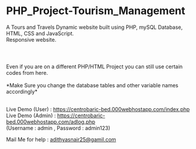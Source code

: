 # PHP_Project-Tourism_Management

A Tours and Travels Dynamic website built using PHP, mySQL Database, HTML, CSS and JavaScript.<br>
Responsive website.
#
<br>
Even if you are on a different PHP/HTML Project you can still use certain codes from here.<br><br>
*Make Sure you change the database tables and other variable names accordingly*<br><br>

Live Demo (User)    : https://centrobaric-bed.000webhostapp.com/index.php
<br>Live Demo (Admin)   : https://centrobaric-bed.000webhostapp.com/adlog.php
<br>(Username : admin , Password : admin123)<br>

Mail Me for help : adithyasnair25@gamil.com
